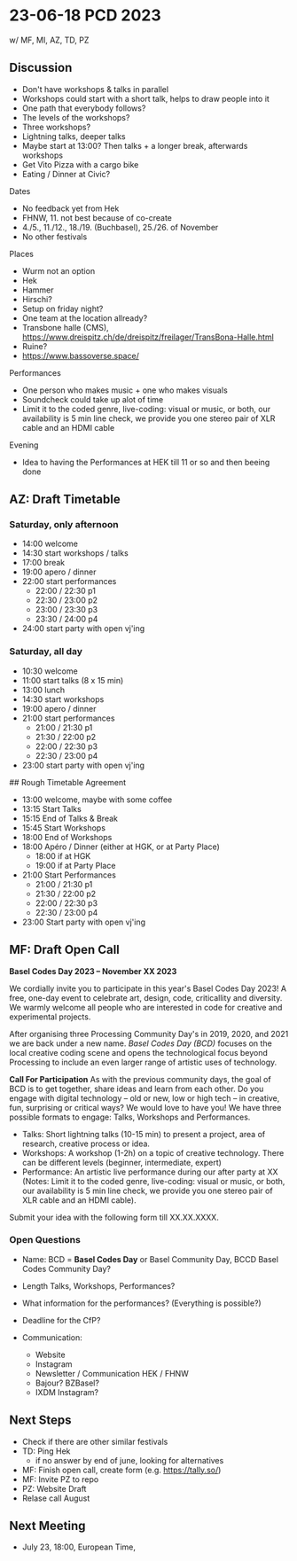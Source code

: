 # 23-06-18 PCD 2023

w/ MF, MI, AZ, TD, PZ

## Discussion

- Don't have workshops & talks in parallel
- Workshops could start with a short talk, helps to draw people into it
- One path that everybody follows?
- The levels of the workshops?
- Three workshops? 
- Lightning talks, deeper talks
- Maybe start at 13:00? Then talks + a longer break, afterwards workshops
- Get Vito Pizza with a cargo bike
- Eating / Dinner at Civic? 

Dates
- No feedback yet from Hek
- FHNW, 11. not best because of co-create
- 4./5., 11./12., 18./19. (Buchbasel), 25./26. of November
- No other festivals

Places
- Wurm not an option
- Hek
- Hammer
- Hirschi?
- Setup on friday night?
- One team at the location allready?
- Transbone halle (CMS), https://www.dreispitz.ch/de/dreispitz/freilager/TransBona-Halle.html
- Ruine?
- https://www.bassoverse.space/

Performances
- One person who makes music + one who makes visuals
- Soundcheck could take up alot of time
- Limit it to the coded genre, live-coding: visual or music, or both, our availability is 5 min line check, we provide you one stereo pair of XLR cable and an HDMI cable

Evening
- Idea to having the Performances at HEK till 11 or so and then beeing done

## AZ: Draft Timetable

### Saturday, only afternoon

- 14:00 welcome 
- 14:30 start workshops / talks
- 17:00 break
- 19:00 apero / dinner
- 22:00 start performances
  - 22:00 / 22:30 p1
  - 22:30 / 23:00 p2
  - 23:00 / 23:30 p3
  - 23:30 / 24:00 p4
- 24:00 start party with open vj'ing

### Saturday, all day

- 10:30 welcome
- 11:00 start talks (8 x 15 min)
- 13:00 lunch
- 14:30 start workshops
- 19:00 apero / dinner
- 21:00 start performances
  - 21:00 / 21:30 p1
  - 21:30 / 22:00 p2
  - 22:00 / 22:30 p3
  - 22:30 / 23:00 p4
- 23:00 start party with open vj'ing

## Rough Timetable Agreement

- 13:00 welcome, maybe with some coffee
- 13:15 Start Talks
- 15:15 End of Talks & Break
- 15:45 Start Workshops
- 18:00 End of Workshops
- 18:00 Apéro / Dinner (either at HGK, or at Party Place)
  - 18:00 if at HGK
  - 19:00 if at Party Place
- 21:00 Start Performances
  - 21:00 / 21:30 p1
  - 21:30 / 22:00 p2
  - 22:00 / 22:30 p3
  - 22:30 / 23:00 p4
- 23:00 Start party with open vj'ing

## MF: Draft Open Call

**Basel Codes Day 2023 – November XX 2023**

We cordially invite you to participate in this year's Basel Codes Day 2023! A free, one-day event to celebrate art, design, code, criticallity and diversity. We warmly welcome all people who are interested in code for creative and experimental projects.

After organising three Processing Community Day's in 2019, 2020, and 2021 we are back under a new name. _Basel Codes Day (BCD)_ focuses on the local creative coding scene and opens the technological focus beyond Processing to include an even larger range of artistic uses of technology.

**Call For Participation**
As with the previous community days, the goal of BCD is to get together, share ideas and learn from each other. Do you engage with digital technology – old or new, low or high tech – in creative, fun, surprising or critical ways? We would love to have you! We have three possible formats to engage: Talks, Workshops and Performances. 

- Talks: Short lightning talks (10-15 min) to present a project, area of research, creative process or idea.
- Workshops: A workshop (1-2h) on a topic of creative technology. There can be different levels (beginner, intermediate, expert)
- Performance: An artistic live performance during our after party at XX (Notes: Limit it to the coded genre, live-coding: visual or music, or both, our availability is 5 min line check, we provide you one stereo pair of XLR cable and an HDMI cable).

Submit your idea with the following form till XX.XX.XXXX.

### Open Questions

- Name: BCD = **Basel Codes Day** or Basel Community Day, BCCD Basel Codes Community Day? 
- Length Talks, Workshops, Performances?
- What information for the performances? (Everything is possible?) 
- Deadline for the CfP?

- Communication: 
  - Website
  - Instagram
  - Newsletter / Communication HEK / FHNW
  - Bajour? BZBasel?
  - IXDM Instagram?

## Next Steps

- Check if there are other similar festivals
- TD: Ping Hek
  - if no answer by end of june, looking for alternatives
- MF: Finish open call, create form (e.g. https://tally.so/)
- MF: Invite PZ to repo
- PZ: Website Draft 
- Relase call August

## Next Meeting

- July 23, 18:00, European Time, 



